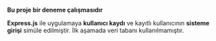 **Bu proje bir deneme çalışmasıdır**

**Express.js** ile uygulamaya **kullanıcı kaydı** ve kayıtlı kullanıcının **sisteme girişi** simüle edilmiştir. İlk aşamada veri tabanı kullanılmamıştır.